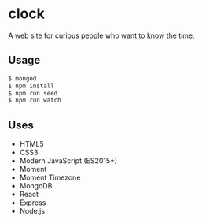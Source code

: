 # clock
A web site for curious people who want to know the time.

## Usage
```bash
$ mongod
$ npm install
$ npm run seed
$ npm run watch
```

## Uses
* HTML5
* CSS3
* Modern JavaScript (ES2015+)
* Moment
* Moment Timezone
* MongoDB
* React
* Express
* Node.js
